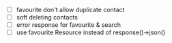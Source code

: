* [ ] favourite don't allow duplicate contact
* [ ] soft deleting contacts
* [ ] error response for favourite & search
* [ ] use favourite Resource instead of response()->json()
